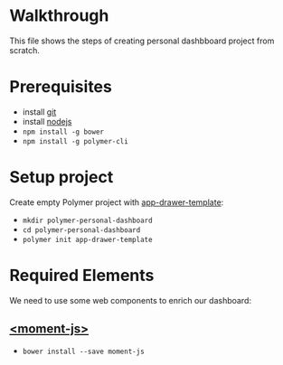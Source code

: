 # Walkthrough

This file shows the steps of creating personal dashbboard project from scratch.

# Prerequisites

* install [git](https://git-scm.com/downloads)
* install [nodejs](https://nodejs.org/en/download/)
* ```npm install -g bower```
* ```npm install -g polymer-cli```

# Setup project

Create empty Polymer project with [app-drawer-template](https://github.com/Polymer/app-drawer-template):

* ```mkdir polymer-personal-dashboard```
* ```cd polymer-personal-dashboard```
* ```polymer init app-drawer-template```

# Required Elements

We need to use some web components to enrich our dashboard:

## [&lt;moment-js&gt;](https://github.com/saeidzebardast/moment-js)

* ```bower install --save moment-js```